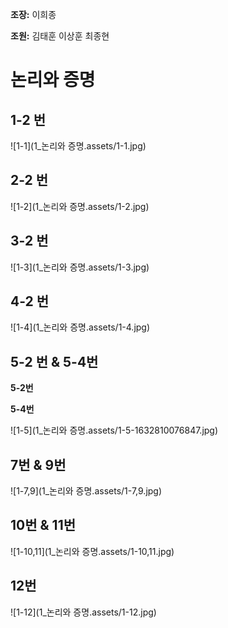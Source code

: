 **조장:** 이희종

**조원:** 김태훈 이상훈 최종현



# 논리와 증명



## 1-2 번

![1-1](1_논리와 증명.assets/1-1.jpg)                 






## 2-2 번  

![1-2](1_논리와 증명.assets/1-2.jpg)




## 3-2 번

![1-3](1_논리와 증명.assets/1-3.jpg)




## 4-2 번

![1-4](1_논리와 증명.assets/1-4.jpg)



## 5-2 번 & 5-4번



**5-2번**

**5-4번**

![1-5](1_논리와 증명.assets/1-5-1632810076847.jpg)



## 7번 & 9번

![1-7,9](1_논리와 증명.assets/1-7,9.jpg)



## 10번 & 11번

![1-10,11](1_논리와 증명.assets/1-10,11.jpg)



## 12번

![1-12](1_논리와 증명.assets/1-12.jpg)


